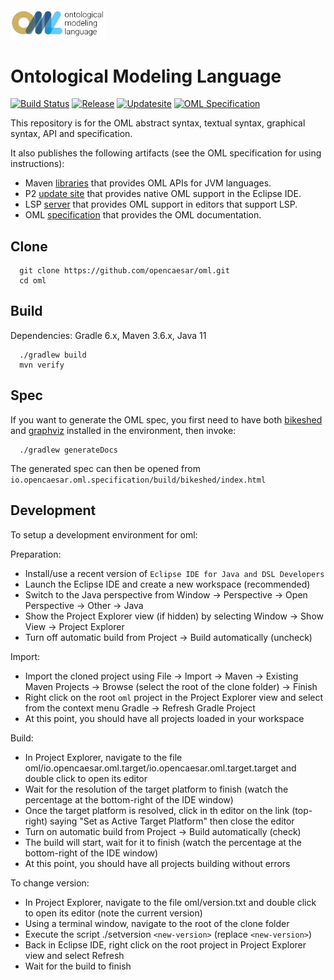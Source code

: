 <img src="io.opencaesar.oml.specification/src/main/images/oml.svg" alt="OML" width="30%" height="30%"/>

# Ontological Modeling Language

[![Build Status](https://github.com/opencaesar/oml/actions/workflows/ci.yml/badge.svg)](https://github.com/opencaesar/oml/actions/workflows/ci.yml)
[![Release](https://img.shields.io/github/v/release/opencaesar/oml?label=Release)](https://github.com/opencaesar/oml/releases/latest)
[![Updatesite](https://img.shields.io/badge/p2-updatesite-yellow.svg?longCache=true)](https://github.com/opencaesar/oml-p2)
[![OML Specification](https://img.shields.io/badge/OML-specification-purple.svg?longCache=true)](https://opencaesar.github.io/oml/)

This repository is for the OML abstract syntax, textual syntax, graphical syntax, API and specification.

It also publishes the following artifacts (see the OML specification for using instructions):

  - Maven [libraries](https://search.maven.org/search?q=a:io.opencaesar.oml) that provides OML APIs for JVM languages.
  - P2 [update site](https://github.com/opencaesar/oml-p2) that provides native OML support in the Eclipse IDE.
  - LSP [server](https://github.com/opencaesar/oml/releases) that provides OML support in editors that support LSP.
  - OML [specification](https://opencaesar.github.io/oml/) that provides the OML documentation.

## Clone
```
  git clone https://github.com/opencaesar/oml.git
  cd oml
```

## Build

Dependencies: Gradle 6.x, Maven 3.6.x, Java 11
```
  ./gradlew build
  mvn verify
```

## Spec
If you want to generate the OML spec, you first need to have both [bikeshed](https://tabatkins.github.io/bikeshed/#install-final) and 
[graphviz](https://graphviz.org/download/) installed in the environment, then invoke:
```
  ./gradlew generateDocs
```
The generated spec can then be opened from `io.opencaesar.oml.specification/build/bikeshed/index.html`

## Development

To setup a development environment for oml:

Preparation:

- Install/use a recent version of `Eclipse IDE for Java and DSL Developers`
- Launch the Eclipse IDE and create a new workspace (recommended)
- Switch to the Java perspective from Window -> Perspective -> Open Perspective -> Other -> Java
- Show the Project Explorer view (if hidden) by selecting Window -> Show View -> Project Explorer
- Turn off automatic build from Project -> Build automatically (uncheck)

Import:

- Import the cloned project using File -> Import -> Maven -> Existing Maven Projects -> Browse (select the root of the clone folder) -> Finish
- Right click on the root `oml` project in the Project Explorer view and select from the context menu Gradle -> Refresh Gradle Project
- At this point, you should have all projects loaded in your workspace

Build:

- In Project Explorer, navigate to the file oml/io.opencaesar.oml.target/io.opencaesar.oml.target.target and double click to open its editor
- Wait for the resolution of the target platform to finish (watch the percentage at the bottom-right of the IDE window)
- Once the target platform is resolved, click in th editor on the link (top-right) saying "Set as Active Target Platform" then close the editor
- Turn on automatic build from Project -> Build automatically (check)
- The build will start, wait for it to finish (watch the percentage at the bottom-right of the IDE window)
- At this point, you should have all projects building without errors

To change version:

- In Project Explorer, navigate to the file oml/version.txt and double click to open its editor (note the current version)
- Using a terminal window, navigate to the root of the clone folder
- Execute the script ./setversion `<new-version>` (replace `<new-version>`)
- Back in Eclipse IDE, right click on the root project in Project Explorer view and select Refresh
- Wait for the build to finish
